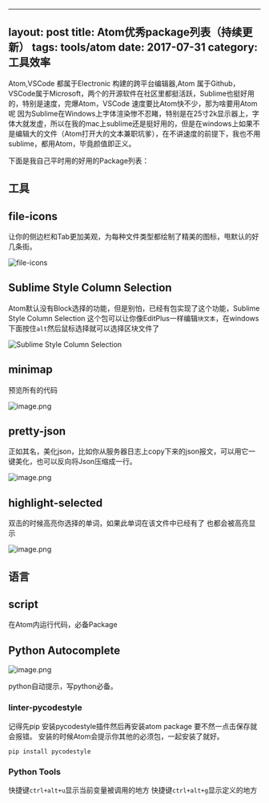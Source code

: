 
---
layout: post
title: Atom优秀package列表（持续更新）
tags: tools/atom
date: 2017-07-31
category: 工具效率
---

Atom,VSCode 都属于Electronic 构建的跨平台编辑器,Atom 属于Github，VSCode属于Microsoft，两个的开源软件在社区里都挺活跃，Sublime也挺好用的，特别是速度，完爆Atom，VSCode 速度要比Atom快不少，那为啥要用Atom呢
因为Sublime在Windows上字体渲染惨不忍睹，特别是在25寸2k显示器上，字体大就发虚，所以在我的mac上sublime还是挺好用的，但是在windows上如果不是编辑大的文件（Atom打开大的文本兼职坑爹），在不讲速度的前提下，我也不用sublime，都用Atom，毕竟颜值即正义。

下面是我自己平时用的好用的Package列表：


## 工具
## file-icons
让你的侧边栏和Tab更加美观，为每种文件类型都绘制了精美的图标，甩默认的好几条街。

![file-icons](http://upload-images.jianshu.io/upload_images/170138-af44e038752f1e14.png?imageMogr2/auto-orient/strip%7CimageView2/2/w/1240)

## Sublime Style Column Selection
Atom默认没有Block选择的功能，但是别怕，已经有包实现了这个功能，Sublime Style Column Selection 这个包可以让你像EditPlus一样编辑`块文本`，在windows下面按住`alt`然后鼠标选择就可以选择区块文件了

![Sublime Style Column Selection](http://upload-images.jianshu.io/upload_images/170138-a19affacc6e0c145.png?imageMogr2/auto-orient/strip%7CimageView2/2/w/1240)

## minimap
预览所有的代码

![image.png](http://upload-images.jianshu.io/upload_images/170138-91f3e24d8111a900.png?imageMogr2/auto-orient/strip%7CimageView2/2/w/1240)

## pretty-json
正如其名，美化json，比如你从服务器日志上copy下来的json报文，可以用它一键美化，也可以反向将Json压缩成一行。

![image.png](http://upload-images.jianshu.io/upload_images/170138-73374a243ad02b09.png?imageMogr2/auto-orient/strip%7CimageView2/2/w/1240)

## highlight-selected
双击的时候高亮你选择的单词，如果此单词在该文件中已经有了 也都会被高亮显示

![image.png](http://upload-images.jianshu.io/upload_images/170138-e75dfaa117082b20.png?imageMogr2/auto-orient/strip%7CimageView2/2/w/1240)

## 语言

## script
在Atom内运行代码，必备Package

## Python Autocomplete

![image.png](http://upload-images.jianshu.io/upload_images/170138-ec183bdc8802bed8.png?imageMogr2/auto-orient/strip%7CimageView2/2/w/1240)

python自动提示，写python必备。

### linter-pycodestyle

记得先pip 安装pycodestyle插件然后再安装atom package 要不然一点击保存就会报错。
安装的时候Atom会提示你其他的必须包，一起安装了就好。
```
pip install pycodestyle
```
### Python Tools

快捷键`ctrl+alt+u`显示当前变量被调用的地方
快捷键`ctrl+alt+g`显示定义的地方
